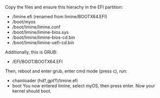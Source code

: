 Copy the files and ensure this hierachy in the EFI partition:
- /limine.efi (renamed from limine/BOOTX64.EFI)
- /boot/myos
- /boot/limine/limine.conf
- /boot/limine/limine-bios.sys
- /boot/limine/limine-bios-cd.bin
- /boot/limine/limine-uefi-cd.bin

Additionally, this is GRUB:
- /EFI/BOOT/BOOTX64.EFI

Then, reboot and enter grub, enter cmd mode (press c), run:
- chainloader (hd?,gpt?)/limine.efi
- boot
You now entered limine, select myOS, then press enter.
Now your kernel should boot.
